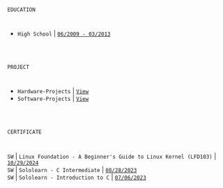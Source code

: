 

<br />

`EDUCATION`
#

- `High School` | [`06/2009 - 03/2013`](https://github.com/kentlouisetonino/kentlouisetonino/blob/develop/education/01-High-School.md)


<br />
<br />


`PROJECT`
#
- `Hardware-Projects` | [`View`](https://github.com/stars/kentlouisetonino/lists/hardware-projects)
- `Software-Projects` | [`View`](https://github.com/stars/kentlouisetonino/lists/software-projects)

<br />
<br />

`CERTIFICATE`
#


`SW` | `Linux Foundation - A Beginner's Guide to Linux Kernel (LFD103)` | [`10/29/2024`](https://ti-user-certificates.s3.amazonaws.com/e0df7fbf-a057-42af-8a1f-590912be5460/2efdabb6-d9c6-42c9-8498-9af47537523b-kent-tonino-8f3318f9-dd80-4c4d-bcae-98d83cc992a5-certificate.pdf) <br />
`SW` | `Sololearn - C Intermediate` | [`08/28/2023`](https://www.sololearn.com/en/certificates/CC-V81MRQU9) <br />
`SW` | `Sololearn - Introduction to C` | [`07/06/2023`](https://www.sololearn.com/certificates/CC-6AGYI9YG) <br />

